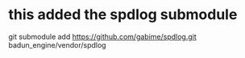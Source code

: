 

# this added the spdlog submodule
git submodule add https://github.com/gabime/spdlog.git badun_engine/vendor/spdlog
